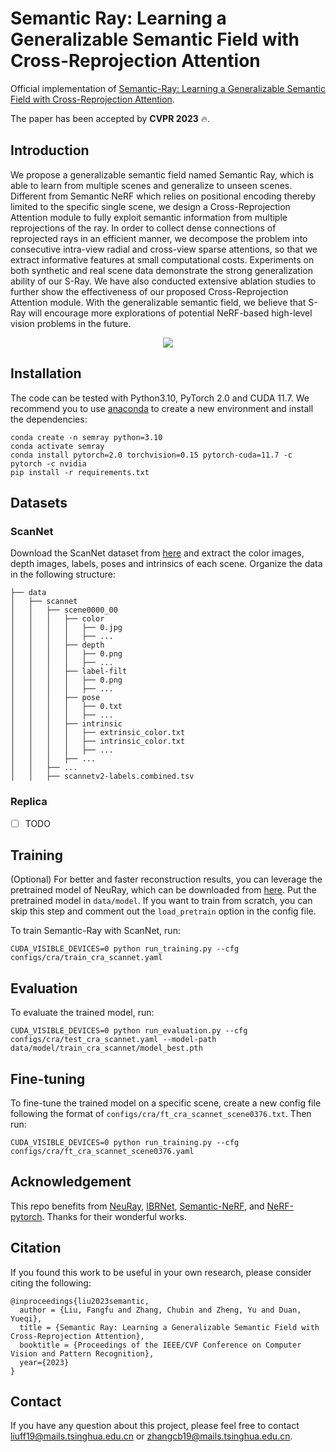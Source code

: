 # Semantic Ray: Learning a Generalizable Semantic Field with Cross-Reprojection Attention

Official implementation of [Semantic-Ray: Learning a Generalizable Semantic Field with Cross-Reprojection Attention](https://arxiv.org/pdf/2303.13014.pdf).

The paper has been accepted by **CVPR 2023** 🔥.

## Introduction
We propose a generalizable semantic field named Semantic Ray, which is able to learn from multiple scenes and generalize to unseen scenes. Different from Semantic NeRF which relies on positional encoding thereby limited to the specific single scene, we design a Cross-Reprojection Attention module to fully exploit semantic information from multiple reprojections of the ray. In order to collect dense connections of reprojected rays in an efficient manner, we decompose the problem into consecutive intra-view radial and cross-view sparse attentions, so that we extract informative features at small computational costs. Experiments on both synthetic and real scene data demonstrate the strong generalization ability of our S-Ray. We have also conducted extensive ablation studies to further show the effectiveness of our proposed Cross-Reprojection Attention module. With the generalizable semantic field, we believe that S-Ray will encourage more explorations of potential NeRF-based high-level vision problems in the future.

<div align="center">
  <img src="imgs/teaser.png"/>
</div>

## Installation

The code can be tested with Python3.10, PyTorch 2.0 and CUDA 11.7. We recommend you to use [anaconda](https://www.anaconda.com/) to create a new environment and install the dependencies:
```
conda create -n semray python=3.10
conda activate semray
conda install pytorch=2.0 torchvision=0.15 pytorch-cuda=11.7 -c pytorch -c nvidia
pip install -r requirements.txt
```

## Datasets

### ScanNet

Download the ScanNet dataset from [here](http://www.scan-net.org/) and extract the color images, depth images, labels, poses and intrinsics of each scene. Organize the data in the following structure:
```
├── data
│   ├── scannet
│   │   ├── scene0000_00
│   │   │   ├── color
│   │   │   │   ├── 0.jpg
│   │   │   │   ├── ...
│   │   │   ├── depth
│   │   │   │   ├── 0.png
│   │   │   │   ├── ...
│   │   │   ├── label-filt
│   │   │   │   ├── 0.png
│   │   │   │   ├── ...
│   │   │   ├── pose
│   │   │   │   ├── 0.txt
│   │   │   │   ├── ...
│   │   │   ├── intrinsic
│   │   │   │   ├── extrinsic_color.txt
│   │   │   │   ├── intrinsic_color.txt
│   │   │   │   ├── ...
│   │   │   ├── ...
│   │   ├── ...
│   │   ├── scannetv2-labels.combined.tsv
```
### Replica

- [ ] TODO

## Training

(Optional) For better and faster reconstruction results, you can leverage the pretrained model of NeuRay, which can be downloaded from [here](https://github.com/liuyuan-pal/NeuRay). Put the pretrained model in `data/model`. If you want to train from scratch, you can skip this step and comment out the `load_pretrain` option in the config file.

To train Semantic-Ray with ScanNet, run:
```
CUDA_VISIBLE_DEVICES=0 python run_training.py --cfg configs/cra/train_cra_scannet.yaml
```

## Evaluation

To evaluate the trained model, run:
```
CUDA_VISIBLE_DEVICES=0 python run_evaluation.py --cfg configs/cra/test_cra_scannet.yaml --model-path data/model/train_cra_scannet/model_best.pth
```

## Fine-tuning

To fine-tune the trained model on a specific scene, create a new config file following the format of `configs/cra/ft_cra_scannet_scene0376.txt`. Then run:
```
CUDA_VISIBLE_DEVICES=0 python run_training.py --cfg configs/cra/ft_cra_scannet_scene0376.yaml
```

## Acknowledgement
This repo benefits from [NeuRay](https://github.com/liuyuan-pal/NeuRay), [IBRNet](https://github.com/googleinterns/IBRNet), [Semantic-NeRF](https://github.com/Harry-Zhi/semantic_nerf), and [NeRF-pytorch](https://github.com/yenchenlin/nerf-pytorch). Thanks for their wonderful works.

## Citation
If you found this work to be useful in your own research, please consider citing the following:
```
@inproceedings{liu2023semantic,
  author = {Liu, Fangfu and Zhang, Chubin and Zheng, Yu and Duan, Yueqi},
  title = {Semantic Ray: Learning a Generalizable Semantic Field with Cross-Reprojection Attention},
  booktitle = {Proceedings of the IEEE/CVF Conference on Computer Vision and Pattern Recognition},
  year={2023}
}
```

## Contact
If you have any question about this project, please feel free to contact liuff19@mails.tsinghua.edu.cn or zhangcb19@mails.tsinghua.edu.cn.
